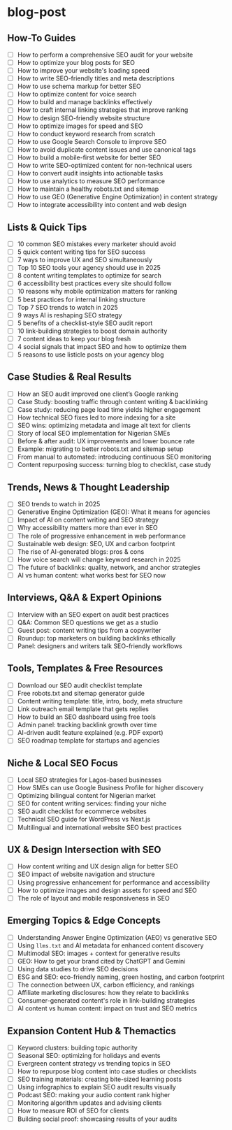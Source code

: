 # blog-post

## How-To Guides
- [ ] How to perform a comprehensive SEO audit for your website  
- [ ] How to optimize your blog posts for SEO  
- [ ] How to improve your website's loading speed  
- [ ] How to write SEO-friendly titles and meta descriptions  
- [ ] How to use schema markup for better SEO  
- [ ] How to optimize content for voice search  
- [ ] How to build and manage backlinks effectively  
- [ ] How to craft internal linking strategies that improve ranking  
- [ ] How to design SEO-friendly website structure  
- [ ] How to optimize images for speed and SEO  
- [ ] How to conduct keyword research from scratch  
- [ ] How to use Google Search Console to improve SEO  
- [ ] How to avoid duplicate content issues and use canonical tags  
- [ ] How to build a mobile-first website for better SEO  
- [ ] How to write SEO-optimized content for non-technical users  
- [ ] How to convert audit insights into actionable tasks  
- [ ] How to use analytics to measure SEO performance  
- [ ] How to maintain a healthy robots.txt and sitemap  
- [ ] How to use GEO (Generative Engine Optimization) in content strategy  
- [ ] How to integrate accessibility into content and web design  

## Lists & Quick Tips
- [ ] 10 common SEO mistakes every marketer should avoid  
- [ ] 5 quick content writing tips for SEO success  
- [ ] 7 ways to improve UX and SEO simultaneously  
- [ ] Top 10 SEO tools your agency should use in 2025  
- [ ] 8 content writing templates to optimize for search  
- [ ] 6 accessibility best practices every site should follow  
- [ ] 10 reasons why mobile optimization matters for ranking  
- [ ] 5 best practices for internal linking structure  
- [ ] Top 7 SEO trends to watch in 2025  
- [ ] 9 ways AI is reshaping SEO strategy  
- [ ] 5 benefits of a checklist-style SEO audit report  
- [ ] 10 link-building strategies to boost domain authority  
- [ ] 7 content ideas to keep your blog fresh  
- [ ] 4 social signals that impact SEO and how to optimize them  
- [ ] 5 reasons to use listicle posts on your agency blog  

## Case Studies & Real Results
- [ ] How an SEO audit improved one client’s Google ranking  
- [ ] Case Study: boosting traffic through content writing & backlinking  
- [ ] Case study: reducing page load time yields higher engagement  
- [ ] How technical SEO fixes led to more indexing for a site  
- [ ] SEO wins: optimizing metadata and image alt text for clients  
- [ ] Story of local SEO implementation for Nigerian SMEs  
- [ ] Before & after audit: UX improvements and lower bounce rate  
- [ ] Example: migrating to better robots.txt and sitemap setup  
- [ ] From manual to automated: introducing continuous SEO monitoring  
- [ ] Content repurposing success: turning blog to checklist, case study  

## Trends, News & Thought Leadership
- [ ] SEO trends to watch in 2025  
- [ ] Generative Engine Optimization (GEO): What it means for agencies  
- [ ] Impact of AI on content writing and SEO strategy  
- [ ] Why accessibility matters more than ever in SEO  
- [ ] The role of progressive enhancement in web performance  
- [ ] Sustainable web design: SEO, UX and carbon footprint  
- [ ] The rise of AI-generated blogs: pros & cons  
- [ ] How voice search will change keyword research in 2025  
- [ ] The future of backlinks: quality, network, and anchor strategies  
- [ ] AI vs human content: what works best for SEO now  

## Interviews, Q&A & Expert Opinions
- [ ] Interview with an SEO expert on audit best practices  
- [ ] Q&A: Common SEO questions we get as a studio  
- [ ] Guest post: content writing tips from a copywriter  
- [ ] Roundup: top marketers on building backlinks ethically  
- [ ] Panel: designers and writers talk SEO-friendly workflows  

## Tools, Templates & Free Resources
- [ ] Download our SEO audit checklist template  
- [ ] Free robots.txt and sitemap generator guide  
- [ ] Content writing template: title, intro, body, meta structure  
- [ ] Link outreach email template that gets replies  
- [ ] How to build an SEO dashboard using free tools  
- [ ] Admin panel: tracking backlink growth over time  
- [ ] AI-driven audit feature explained (e.g. PDF export)  
- [ ] SEO roadmap template for startups and agencies  

## Niche & Local SEO Focus
- [ ] Local SEO strategies for Lagos-based businesses  
- [ ] How SMEs can use Google Business Profile for higher discovery  
- [ ] Optimizing bilingual content for Nigerian market  
- [ ] SEO for content writing services: finding your niche  
- [ ] SEO audit checklist for ecommerce websites  
- [ ] Technical SEO guide for WordPress vs Next.js  
- [ ] Multilingual and international website SEO best practices  

## UX & Design Intersection with SEO
- [ ] How content writing and UX design align for better SEO  
- [ ] SEO impact of website navigation and structure  
- [ ] Using progressive enhancement for performance and accessibility  
- [ ] How to optimize images and design assets for speed and SEO  
- [ ] The role of layout and mobile responsiveness in SEO  

## Emerging Topics & Edge Concepts
- [ ] Understanding Answer Engine Optimization (AEO) vs generative SEO  
- [ ] Using `llms.txt` and AI metadata for enhanced content discovery  
- [ ] Multimodal SEO: images + context for generative results  
- [ ] GEO: How to get your brand cited by ChatGPT and Gemini  
- [ ] Using data studies to drive SEO decisions  
- [ ] ESG and SEO: eco-friendly naming, green hosting, and carbon footprint  
- [ ] The connection between UX, carbon efficiency, and rankings  
- [ ] Affiliate marketing disclosures: how they relate to backlinks  
- [ ] Consumer-generated content's role in link-building strategies  
- [ ] AI content vs human content: impact on trust and SEO metrics  

## Expansion Content Hub & Themactics
- [ ] Keyword clusters: building topic authority  
- [ ] Seasonal SEO: optimizing for holidays and events  
- [ ] Evergreen content strategy vs trending topics in SEO  
- [ ] How to repurpose blog content into case studies or checklists  
- [ ] SEO training materials: creating bite-sized learning posts  
- [ ] Using infographics to explain SEO audit results visually  
- [ ] Podcast SEO: making your audio content rank higher  
- [ ] Monitoring algorithm updates and advising clients  
- [ ] How to measure ROI of SEO for clients  
- [ ] Building social proof: showcasing results of your audits  
